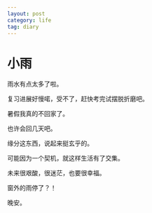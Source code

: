 ```yaml
---
layout: post
category: life
tag: diary
---
```


小雨
===

雨水有点太多了啦。

复习进展好慢喏，受不了，赶快考完试摆脱折磨吧。



暑假我真的不回家了。

也许会回几天吧。



缘分这东西，说起来挺玄乎的。

可能因为一个契机，就这样生活有了交集。


未来很艰酸，很迷茫，也要很幸福。



窗外的雨停了？！



晚安。

